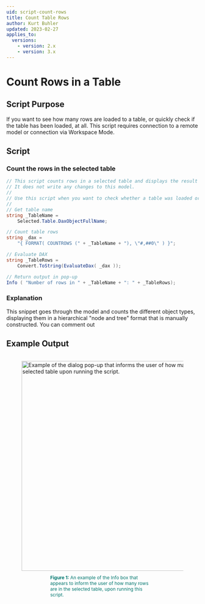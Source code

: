 ```yaml
---
uid: script-count-rows
title: Count Table Rows
author: Kurt Buhler
updated: 2023-02-27
applies_to:
  versions:
    - version: 2.x
    - version: 3.x
---
```


# Count Rows in a Table

## Script Purpose

If you want to see how many rows are loaded to a table, or quickly check if the table has been loaded, at all.
This script requires connection to a remote model or connection via Workspace Mode.

## Script

### Count the rows in the selected table

```csharp
// This script counts rows in a selected table and displays the result in a pop-up info box.
// It does not write any changes to this model.
//
// Use this script when you want to check whether a table was loaded or how many rows it has.
//
// Get table name
string _TableName = 
    Selected.Table.DaxObjectFullName;

// Count table rows
string _dax = 
    "{ FORMAT( COUNTROWS (" + _TableName + "), \"#,##0\" ) }";

// Evaluate DAX
string _TableRows = 
    Convert.ToString(EvaluateDax( _dax ));

// Return output in pop-up
Info ( "Number of rows in " + _TableName + ": " + _TableRows);
```

### Explanation

This snippet goes through the model and counts the different object types, displaying them in a hierarchical "node and tree" format that is manually constructed.
You can comment out

## Example Output

<figure style="padding-top: 15px;">
  <img class="noscale" src="~/content/assets/images/Cscripts/script-count-rows-output.png" alt="Example of the dialog pop-up that informs the user of how many rows are in the selected table upon running the script." style="width: 550px;"/><figcaption style="font-size: 12px; padding-top: 10px; padding-bottom: 15px; padding-left: 75px; padding-right: 75px; color:#00766e"><strong>Figure 1:</strong> An example of the Info box that appears to inform the user of how many rows are in the selected table, upon running this script.</figcaption>
</figure>